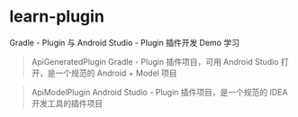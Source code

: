 # learn-plugin
 Gradle - Plugin 与 Android Studio - Plugin 插件开发 Demo 学习

>ApiGeneratedPlugin
>Gradle - Plugin  插件项目，可用 Android Studio 打开，是一个规范的 Android + Model 项目

>ApiModelPlugin
>Android Studio - Plugin 插件项目，是一个规范的 IDEA 开发工具的插件项目